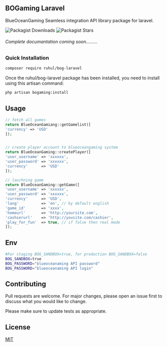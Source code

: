 ## BOGaming Laravel 
BlueOceanGaming Seamless integration API library package for laravel.

![Packagist Downloads](https://img.shields.io/packagist/dt/ruhul/bog-laravel?style=plastic) ![Packagist Stars](https://img.shields.io/packagist/stars/ruhul/bog-laravel?style=plastic)
###### Complete documantation coming soon.........

### Quick Installation

```bash
composer require ruhul/bog-laravel
```

Once the ruhul/bog-laravel package has been installed, you need to install using this artisan command:
```bash
php artisan bogaming:install
```
## Usage

```php
// fetch all games
return BlueOceanGamiang::getGamelist([
'currency' => 'USD'
]);


// create player account to blueoceangaming system
return BlueOceanGaming::createPlayer([
'user_username' => 'xxxxxx',
'user_password' => 'xxxxxx',
'currency'      => 'USD'
]);

// lauchning game
return BlueOceanGaming::getGame([
'user_username' => 'xxxxxx',
'user_password' => 'xxxxxx',
'currency'      => 'USD',
'lang'          => 'en', // by default english
'game_id'       => 'xxxx',
'homeurl'       => 'http://yoursite.com',
'cashierurl'    => 'http://yousite.com/cashier',
'play_for_fun'  => true, // if false then real mode
]);

```

## Env
````bash
#For staging BOG_SANDBOX=true, for production BOG_SANDBOX=false
BOG_SANDBOX=true
BOG_PASSWORD="blueoceanaming API password"
BOG_PASSWORD="blueoceanaming API login"
````


## Contributing
Pull requests are welcome. For major changes, please open an issue first to discuss what you would like to change.

Please make sure to update tests as appropriate.

## License
[MIT](https://choosealicense.com/licenses/mit/)
